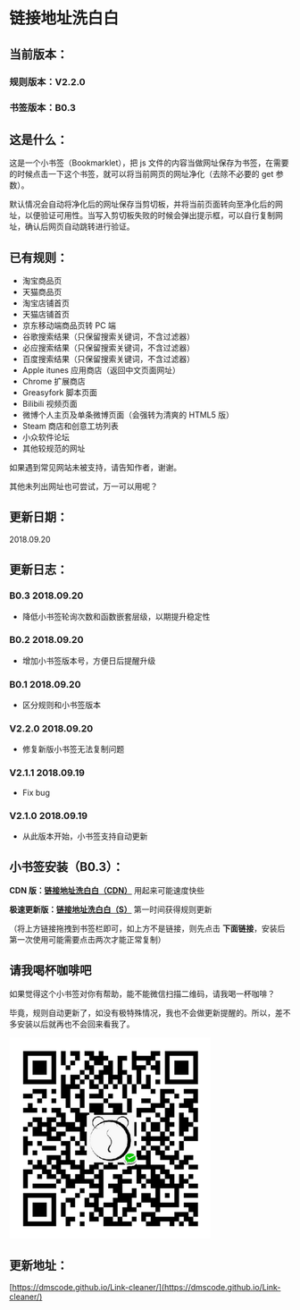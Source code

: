 链接地址洗白白
===

当前版本：
---

### 规则版本：V2.2.0
### 书签版本：B0.3

这是什么：
---

这是一个小书签（Bookmarklet），把 js 文件的内容当做网址保存为书签，在需要的时候点击一下这个书签，就可以将当前网页的网址净化（去除不必要的 get 参数）。

默认情况会自动将净化后的网址保存当剪切板，并将当前页面转向至净化后的网址，以便验证可用性。当写入剪切板失败的时候会弹出提示框，可以自行复制网址，确认后网页自动跳转进行验证。

已有规则：
---

* 淘宝商品页
* 天猫商品页
* 淘宝店铺首页
* 天猫店铺首页
* 京东移动端商品页转 PC 端
* 谷歌搜索结果（只保留搜索关键词，不含过滤器）
* 必应搜索结果（只保留搜索关键词，不含过滤器）
* 百度搜索结果（只保留搜索关键词，不含过滤器）
* Apple itunes 应用商店（返回中文页面网址）
* Chrome 扩展商店
* Greasyfork 脚本页面
* Bilibili 视频页面
* 微博个人主页及单条微博页面（会强转为清爽的 HTML5 版）
* Steam 商店和创意工坊列表
* 小众软件论坛
* 其他较规范的网址

如果遇到常见网站未被支持，请告知作者，谢谢。

其他未列出网址也可尝试，万一可以用呢？

更新日期：
---
2018.09.20

更新日志：
---
### B0.3 2018.09.20

* 降低小书签轮询次数和函数嵌套层级，以期提升稳定性

### B0.2 2018.09.20

* 增加小书签版本号，方便日后提醒升级

### B0.1 2018.09.20

* 区分规则和小书签版本

### V2.2.0 2018.09.20

* 修复新版小书签无法复制问题

### V2.1.1 2018.09.19

* Fix bug

### V2.1.0 2018.09.19

* 从此版本开始，小书签支持自动更新


小书签安装（B0.3）：
---

**CDN 版：<a href="javascript:(function(){var dms_bookmarklet_version=0.3;let script=document.createElement('script');script.type='text/javascript';script.src='https://cdn.rawgit.com/dmscode/Link-cleaner/master/Link-cleaner-release.js';document.body.appendChild(script);window.setInterval(function(){if(typeof(dms_get_pure_url)==='function'){window.clearInterval();dms_get_pure_url()}},300)})()">链接地址洗白白（CDN）</a>** 用起来可能速度快些

**极速更新版：<a href="javascript:(function(){var dms_bookmarklet_version=0.3;let script=document.createElement('script');script.type='text/javascript';script.src='https://rawgit.com/dmscode/Link-cleaner/master/Link-cleaner-release.js';document.body.appendChild(script);window.setInterval(function(){if(typeof(dms_get_pure_url)==='function'){window.clearInterval();dms_get_pure_url()}},300)})()">链接地址洗白白（S）</a>** 第一时间获得规则更新

（将上方链接拖拽到书签栏即可，如上方不是链接，则先点击 **下面链接**，安装后第一次使用可能需要点击两次才能正常复制）

请我喝杯咖啡吧
---

如果觉得这个小书签对你有帮助，能不能微信扫描二维码，请我喝一杯咖啡？

毕竟，规则自动更新了，如没有极特殊情况，我也不会做更新提醒的。所以，差不多安装以后就再也不会回来看我了。

![请我喝杯咖啡吧~](./qrcode.png)

更新地址：
---

[https://dmscode.github.io/Link-cleaner/](https://dmscode.github.io/Link-cleaner/)